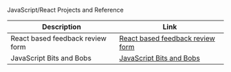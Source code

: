 JavaScript/React Projects and Reference

| Description              | Link                                                                                     | 
|--------------------------|------------------------------------------------------------------------------------------|
| React based feedback review form | [React based feedback review form](https://github.com/ziyenl/review-form) |
| JavaScript Bits and Bobs | [JavaScript Bits and Bobs](https://github.com/ziyenl/javascript_bits/blob/main/NOTES.md) |
